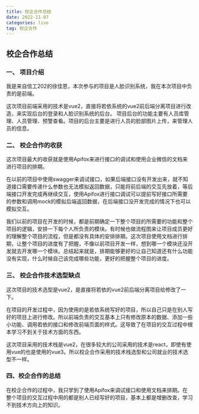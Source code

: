 ```yaml
---
title: 校企合作总结
date: 2022-11-07
categories: live
tag: 校企合作
---
```


## 校企合作总结

### 一、	项目介绍

我是来自信工202的徐佳恩，本次参与的项目是人脸识别系统，我在本次项目中负责的是前端。

这次项目前端采用的技术是vue2，直接将若依系统的vue2前后端分离项目进行改造，来实现后台的登录和人脸识别系统的后台。
项目后台的功能主要有人员库管理、人员管理、预警查看。项目的后台主要是进行人员的脸部图片上传，来管理人员的信息。

### 二、	校企合作的收获

这次项目最大的收获就是使用Apifox来进行接口的调试和使用企业微信的文档来进行项目的排期。

在以前的项目中使用swagger来调试接口，如果后端接口没有开发出来，就不知道接口需要传递什么参数也无法模拟返回数据，只能将前后端的交互先放着，等后端接口开发完成再继续交互，使用Apifox进行接口调试可以提前写好接口所需要的参数和调用mock的模拟后端返回数据，在后端接口没开发完成的情况下也可以模拟交互。

我们以前的项目在开发的时候，都是前期确定一下整个项目的所需要的功能和整个项目的逻辑，安排一下每个人所负责的模块。有时候也做流程图来让项目成员更好的理解整个项目的流程，但是都没有具体的安排排期。这次项目使用文档进行排期，让整个项目的进度有了把握，不像以前项目开发一样，想到哪一个模块还没开发就去开发哪一个模块。总结起来就是，排期能够更好的让自己知道还有什么功能没有实现，什么时候自己该完成哪些功能，更好的把握整个项目的进度。

### 三、	校企合作技术选型缺点

这次项目的技术选型是vue2，是直接将若依的vue2前后端分离项目给修改了一下。

在项目的开发过程中，因为使用的是若依系统写好的项目，所以自己只是在别人写好的项目上进行修改。所以前端负责的交互基本上只有修改原本的数据、添加一些小功能、调用若依的接口和修改前端页面的样式。这导致了在项目的交互过程中根本学习不到关于技术方面的东西。

这次项目采用的技术栈是vue2，在很多较大的公司采用的技术是react，即使有使用vue的也是使用的vue3。所以校企合作采用的技术栈选型和公司就业的技术选型不一样。

### 四、校企合作的总结

在校企合作的过程中，我只学到了使用Apifox来调试接口和使用文档来排期。在整个项目的交互过程中用的都是别人已经写好的项目，基本上都是增删改查，学习不到技术方向上的知识。
